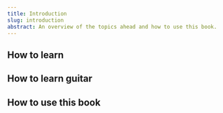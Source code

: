 ```yaml
---
title: Introduction
slug: introduction
abstract: An overview of the topics ahead and how to use this book.
---
```


## How to learn

## How to learn guitar

## How to use this book

